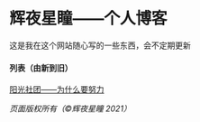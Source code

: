 # 辉夜星瞳——个人博客

这是我在这个网站随心写的一些东西，会不定期更新

#### 列表（由新到旧）

[阳光社团——为什么要努力](/Twilight-VI/blogs/202110021.html)

*页面版权所有（©辉夜星瞳 2021）*
